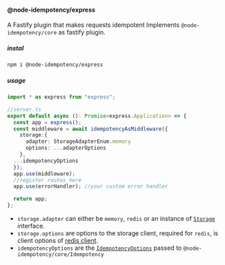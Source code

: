 #### @node-idempotency/express

A Fastify plugin that makes requests idempotent
Implements `@node-idempotency/core` as fastify plugin.

##### instal

```bash
npm i @node-idempotency/express
```

##### usage

```ts
import * as express from "express";

//server.ts
export default async (): Promise<express.Application> => {
  const app = express();
  const middleware = await idempotencyAsMiddleware({
    storage:{
      adapter: StorageAdapterEnum.memory
      options: ...adapterOptions
    },
  ...idempotencyOptions
  });
  app.use(middleware);
  //register routes here
  app.use(errorHandler); //your custom error handler

  return app;
};
```

- `storage.adapter` can either be `memory`, `redis` or an instance of [`Storage`](https://github.com/mahendraHegde/node-idempotency/tree/main/packages/storage) interface.
- `storage.options` are options to the storage client, required for `redis`, is client options of [redis client](https://www.npmjs.com/package/redis).
- `idempotencyOptions` are the [`IdempotencyOptions`](https://github.com/mahendraHegde/node-idempotency/blob/main/packages/core/docs/interfaces/IdempotencyOptions.md) passed to `@node-idempotency/core/Idempotency`

